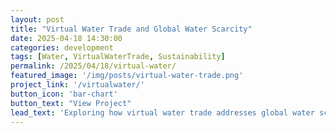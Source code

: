 ```yaml
---
layout: post
title: "Virtual Water Trade and Global Water Scarcity"
date: 2025-04-18 14:30:00
categories: development
tags: [Water, VirtualWaterTrade, Sustainability]
permalink: /2025/04/18/virtual-water/
featured_image: '/img/posts/virtual-water-trade.png'
project_link: '/virtualwater/' 
button_icon: 'bar-chart'
button_text: "View Project"
lead_text: 'Exploring how virtual water trade addresses global water scarcity.'
---
```



